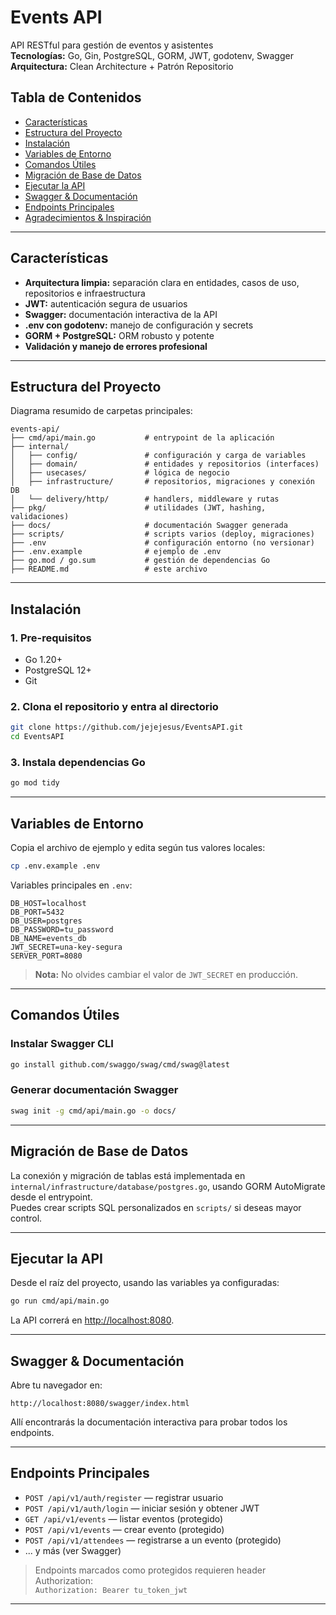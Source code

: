 # Events API

API RESTful para gestión de eventos y asistentes  
**Tecnologías:** Go, Gin, PostgreSQL, GORM, JWT, godotenv, Swagger  
**Arquitectura:** Clean Architecture + Patrón Repositorio

## Tabla de Contenidos

- [Características](#características)
- [Estructura del Proyecto](#estructura-del-proyecto)
- [Instalación](#instalación)
- [Variables de Entorno](#variables-de-entorno)
- [Comandos Útiles](#comandos-útiles)
- [Migración de Base de Datos](#migración-de-base-de-datos)
- [Ejecutar la API](#ejecutar-la-api)
- [Swagger & Documentación](#swagger--documentación)
- [Endpoints Principales](#endpoints-principales)
- [Agradecimientos & Inspiración](#agradecimientos--inspiración)

---

## Características

- **Arquitectura limpia:** separación clara en entidades, casos de uso, repositorios e infraestructura
- **JWT:** autenticación segura de usuarios
- **Swagger:** documentación interactiva de la API
- **.env con godotenv:** manejo de configuración y secrets
- **GORM + PostgreSQL:** ORM robusto y potente
- **Validación y manejo de errores profesional**

---

## Estructura del Proyecto

Diagrama resumido de carpetas principales:

```
events-api/
├── cmd/api/main.go           # entrypoint de la aplicación
├── internal/
│   ├── config/               # configuración y carga de variables
│   ├── domain/               # entidades y repositorios (interfaces)
│   ├── usecases/             # lógica de negocio
│   ├── infrastructure/       # repositorios, migraciones y conexión DB
│   └── delivery/http/        # handlers, middleware y rutas
├── pkg/                      # utilidades (JWT, hashing, validaciones)
├── docs/                     # documentación Swagger generada
├── scripts/                  # scripts varios (deploy, migraciones)
├── .env                      # configuración entorno (no versionar)
├── .env.example              # ejemplo de .env
├── go.mod / go.sum           # gestión de dependencias Go
├── README.md                 # este archivo
```

---

## Instalación

### 1. Pre-requisitos

- Go 1.20+
- PostgreSQL 12+
- Git

### 2. Clona el repositorio y entra al directorio

```bash
git clone https://github.com/jejejesus/EventsAPI.git
cd EventsAPI
```

### 3. Instala dependencias Go

```bash
go mod tidy
```

---

## Variables de Entorno

Copia el archivo de ejemplo y edita según tus valores locales:

```bash
cp .env.example .env
```

Variables principales en `.env`:

```env
DB_HOST=localhost
DB_PORT=5432
DB_USER=postgres
DB_PASSWORD=tu_password
DB_NAME=events_db
JWT_SECRET=una-key-segura
SERVER_PORT=8080
```

> **Nota:** No olvides cambiar el valor de `JWT_SECRET` en producción.

---

## Comandos Útiles

### Instalar Swagger CLI

```bash
go install github.com/swaggo/swag/cmd/swag@latest
```

### Generar documentación Swagger

```bash
swag init -g cmd/api/main.go -o docs/
```

---

## Migración de Base de Datos

La conexión y migración de tablas está implementada en `internal/infrastructure/database/postgres.go`, usando GORM AutoMigrate desde el entrypoint.  
Puedes crear scripts SQL personalizados en `scripts/` si deseas mayor control.

---

## Ejecutar la API

Desde el raíz del proyecto, usando las variables ya configuradas:

```bash
go run cmd/api/main.go
```

La API correrá en [http://localhost:8080](http://localhost:8080).

---

## Swagger & Documentación

Abre tu navegador en:

```
http://localhost:8080/swagger/index.html
```

Allí encontrarás la documentación interactiva para probar todos los endpoints.

---

## Endpoints Principales

- `POST /api/v1/auth/register` — registrar usuario
- `POST /api/v1/auth/login` — iniciar sesión y obtener JWT
- `GET /api/v1/events` — listar eventos (protegido)
- `POST /api/v1/events` — crear evento (protegido)
- `POST /api/v1/attendees` — registrarse a un evento (protegido)
- ... y más (ver Swagger)

> Endpoints marcados como protegidos requieren header Authorization:  
> `Authorization: Bearer tu_token_jwt`

---
